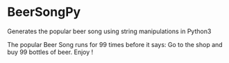 # BeerSongPy
Generates the popular beer song using string manipulations in Python3

The popular Beer Song runs for 99 times before it says: Go to the shop and buy 99 bottles of beer.
Enjoy !
